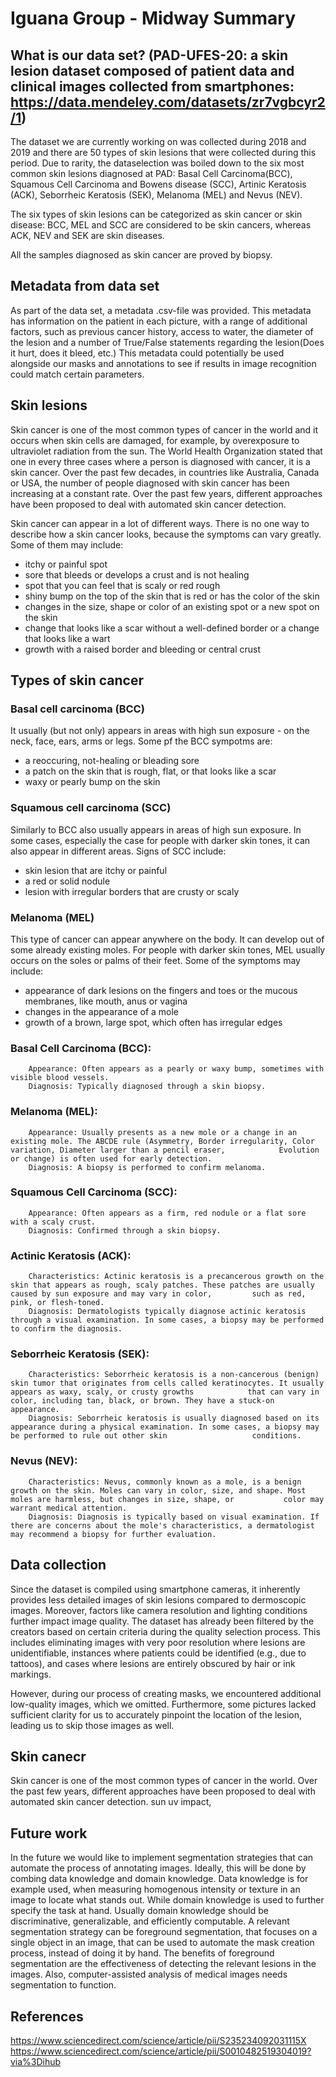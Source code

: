 # Iguana Group - Midway Summary

## What is our data set? (PAD-UFES-20: a skin lesion dataset composed of patient data and clinical images collected from smartphones: https://data.mendeley.com/datasets/zr7vgbcyr2/1)

The dataset we are currently working on was collected during 2018 and 2019 and there are 50 types of skin lesions that were collected during this period. Due to rarity, the dataselection was boiled down to the six most common skin lesions diagnosed at PAD: Basal Cell Carcinoma(BCC), Squamous Cell Carcinoma and Bowens disease (SCC), Artinic Keratosis (ACK), Seborrheic Keratosis (SEK), Melanoma (MEL) and Nevus (NEV). 

The six types of skin lesions can be categorized as skin cancer or skin disease:
BCC, MEL and SCC are considered to be skin cancers, whereas ACK, NEV and SEK are skin diseases. 

All the samples diagnosed as skin cancer are proved by biopsy.


## Metadata from data set
As part of the data set, a metadata .csv-file was provided. This metadata has information on the patient in each picture, with a range of additional factors, such as previous cancer history, access to water, the diameter of the lesion and a number of True/False statements regarding the lesion(Does it hurt, does it bleed, etc.)
This metadata could potentially be used alongside our masks and annotations to see if results in image recognition could match certain parameters.

## Skin lesions
Skin cancer is one of the most common types of cancer in the world and it occurs when skin cells are damaged, for example, by overexposure to ultraviolet radiation from the sun. The World Health Organization stated that one in every three cases where a person is diagnosed with cancer, it is a skin cancer. Over the past few decades, in countries like Australia, Canada or USA, the number of people diagnosed with skin cancer has been increasing at a constant rate. Over the past few years, different approaches have been proposed to deal with automated skin cancer detection.

Skin cancer can appear in a lot of different ways. There is no one way to describe how a skin cancer looks, because the symptoms can vary greatly. Some of them may include:

* itchy or painful spot
* sore that bleeds or develops a crust and is not healing 
* spot that you can feel that is scaly or red rough
* shiny bump on the top of the skin that is red or has the color of the skin 
* changes in the size, shape or color of an existing spot or a new spot on the skin
* change that looks like a scar without a well-defined border or a change that looks like a wart
* growth with a raised border and bleeding or central crust

## Types of skin cancer
### Basal cell carcinoma (BCC)
It usually (but not only) appears in areas with high sun exposure - on the neck, face, ears, arms or legs. Some pf the BCC sympotms are:

* a reoccuring, not-healing or bleading sore
* a patch on the skin that is rough, flat, or that looks like a scar
* waxy or pearly bump on the skin

### Squamous cell carcinoma (SCC)
Similarly to BCC also usually appears in areas of high sun exposure. In some cases, especially the case for people with darker skin tones, it can also appear in different areas. Signs of SCC include:

* skin lesion that are itchy or painful
* a red or solid nodule
* lesion with irregular borders that are crusty or scaly


### Melanoma (MEL) 
This type of cancer can appear anywhere on the body. It can develop out of some already existing moles. For  people with darker skin tones, MEL usually occurs on the soles or palms of their feet. Some of the symptoms may include:

* appearance of dark lesions on the fingers and toes or the mucous membranes, like mouth, anus or vagina
* changes in the appearance of a mole
* growth of a brown, large spot, which often has irregular edges

### Basal Cell Carcinoma (BCC):
        Appearance: Often appears as a pearly or waxy bump, sometimes with visible blood vessels.
        Diagnosis: Typically diagnosed through a skin biopsy.

### Melanoma (MEL):
        Appearance: Usually presents as a new mole or a change in an existing mole. The ABCDE rule (Asymmetry, Border irregularity, Color variation, Diameter larger than a pencil eraser,            Evolution or change) is often used for early detection.
        Diagnosis: A biopsy is performed to confirm melanoma.

### Squamous Cell Carcinoma (SCC):
        Appearance: Often appears as a firm, red nodule or a flat sore with a scaly crust.
        Diagnosis: Confirmed through a skin biopsy.

### Actinic Keratosis (ACK):
        Characteristics: Actinic keratosis is a precancerous growth on the skin that appears as rough, scaly patches. These patches are usually caused by sun exposure and may vary in color,         such as red, pink, or flesh-toned.
        Diagnosis: Dermatologists typically diagnose actinic keratosis through a visual examination. In some cases, a biopsy may be performed to confirm the diagnosis.

### Seborrheic Keratosis (SEK):
        Characteristics: Seborrheic keratosis is a non-cancerous (benign) skin tumor that originates from cells called keratinocytes. It usually appears as waxy, scaly, or crusty growths            that can vary in color, including tan, black, or brown. They have a stuck-on appearance.
        Diagnosis: Seborrheic keratosis is usually diagnosed based on its appearance during a physical examination. In some cases, a biopsy may be performed to rule out other skin                   conditions.

### Nevus (NEV):
        Characteristics: Nevus, commonly known as a mole, is a benign growth on the skin. Moles can vary in color, size, and shape. Most moles are harmless, but changes in size, shape, or           color may warrant medical attention.
        Diagnosis: Diagnosis is typically based on visual examination. If there are concerns about the mole's characteristics, a dermatologist may recommend a biopsy for further evaluation.
  

## Data collection 
Since the dataset is compiled using smartphone cameras, it inherently provides less detailed images of skin lesions compared to dermoscopic images. Moreover, factors like camera resolution and lighting conditions further impact image quality. The dataset has already been filtered by the creators based on certain criteria during the quality selection process. This includes eliminating images with very poor resolution where lesions are unidentifiable, instances where patients could be identified (e.g., due to tattoos), and cases where lesions are entirely obscured by hair or ink markings.

However, during our process of creating masks, we encountered additional low-quality images, which we omitted. Furthermore, some pictures lacked sufficient clarity for us to accurately pinpoint the location of the lesion, leading us to skip those images as well.

## Skin canecr
Skin cancer is one of the most common types of cancer in the world. Over the past few years, different approaches have been proposed to deal with automated skin cancer detection. sun uv impact, 

## Future work

In the future we would like to implement segmentation strategies that can automate the process of annotating images. Ideally, this will be done by combing data knowledge and domain knowledge. Data knowledge is for example used, when measuring homogenous intensity or texture in an image to locate what stands out. While domain knowledge is used to further specify the task at hand. Usually domain knowledge should be discriminative, generalizable, and efficiently computable. 
A relevant segmentation strategy can be foreground segmentation, that focuses on a single object in an image, that can be used to automate the mask creation process, instead of doing it by hand. The benefits of foreground segmentation are the effectiveness of detecting the relevant lesions in the images. Also, computer-assisted analysis of medical images needs segmentation to function.  

## References
https://www.sciencedirect.com/science/article/pii/S235234092031115X
https://www.sciencedirect.com/science/article/pii/S0010482519304019?via%3Dihub

